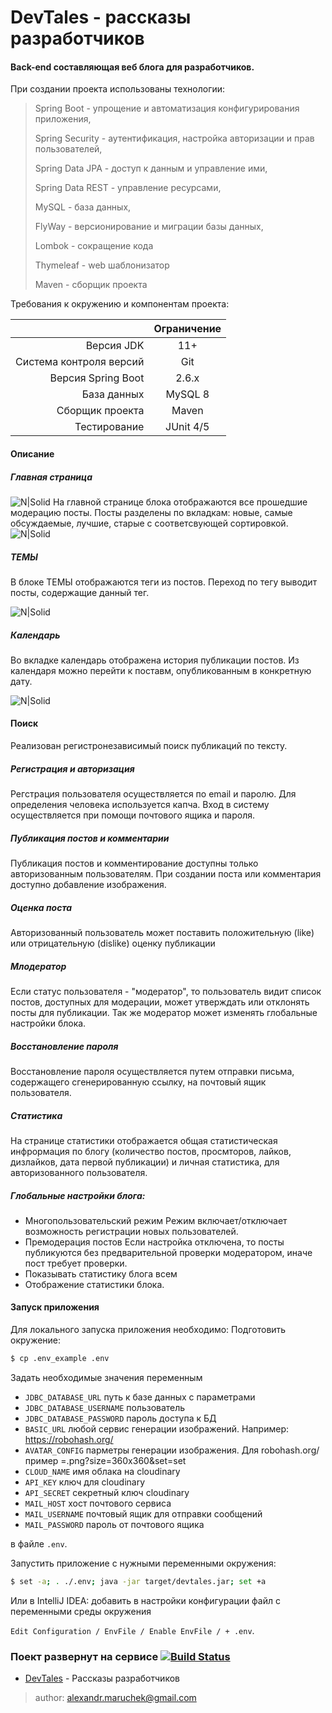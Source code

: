 # DevTales - рассказы разработчиков

#### Back-end составляющая веб блога для разработчиков.

При создании проекта использованы технологии:
> Spring Boot - упрощение и автоматизация конфигурирования приложения,
>
> Spring Security - аутентификация, настройка авторизации и прав пользователей,
>
> Spring Data JPA - доступ к данным и управление ими,
>
> Spring Data REST - управление ресурсами,
>
> MySQL - база данных,
>
> FlyWay - версионирование и миграции базы данных,
>
> Lombok - сокращение кода
>
> Thymeleaf - web шаблонизатор
>
> Maven - сборщик проекта
>

Требования к окружению и компонентам проекта:

|                         | Ограничение |
|------------------------:|:-----------:|
|              Версия JDK |     11+     |
| Система контроля версий |     Git     |
|      Версия Spring Boot |    2.6.х    |
|             База данных |   MySQL 8   |
|         Сборщик проекта |    Maven    |
|           Тестирование  |  JUnit 4/5  |

#### Описание

##### Главная страница

![N|Solid](https://res.cloudinary.com/devtales/image/upload/c_scale,w_600/v1644228078/Screenshot_3_chwoe0.png)
На главной странице блока отображаются все прошедшие модерацию посты. Посты разделены по вкладкам: новые, самые
обсуждаемые, лучшие, старые с соответсвующей сортировкой.
![N|Solid](https://res.cloudinary.com/devtales/image/upload/v1644231887/Screenshot_4_u93urp.png)

##### ТЕМЫ

В блоке ТЕМЫ отображаются теги из постов. Переход по тегу выводит посты, содержащие данный тег.

![N|Solid](https://res.cloudinary.com/devtales/image/upload/c_scale,h_200/v1644231997/Screenshot_5_aau1df.png)

##### Календарь

Во вкладке календарь отображена история публикации постов. Из календаря можно перейти к поставм, опубликованным в
конкретную дату.

![N|Solid](https://res.cloudinary.com/devtales/image/upload/c_scale,h_200/v1644232105/Screenshot_6_eoc5if.png)

#### Поиск

Реализован регистронезависимый поиск публикаций по тексту.

##### Регистрация и авторизация

Регстрация пользователя осуществляется по email и паролю. Для определения человека используется капча. Вход в систему
осуществляется при помощи почтового ящика и пароля.

##### Публикация постов и комментарии

Публикация постов и комментирование доступны только авторизованным пользователям. При создании поста или комментария
доступно добавление изображения.

##### Оценка поста

Авторизованный пользователь может поставить положительную (like) или отрицательную (dislike) оценку публикации

##### Млодератор

Если статус пользователя - "модератор", то пользователь видит список постов, доступных для модерации, может утверждать
или отклонять посты для публикации. Так же модератор может изменять глобальные настройки блока.

##### Восстановление пароля

Восстановление пароля осуществляется путем отправки письма, содержащего сгенерированную ссылку, на почтовый ящик
пользователя.

##### Статистика

На странице статистики отображается общая статистическая инфрормация по блогу (количество постов, просмторов, лайков,
дизлайков, дата первой публикации) и личная статистика, для авторизованного пользователя.

##### Глобальные настройки блога:

* Многопользовательский режим Режим включает/отключает возможность регистрации новых пользователей.
* Премодерация постов Если настройка отключена, то посты публикуются без предварительной проверки модератором, иначе
  пост требует проверки.
* Показывать статистику блога всем
* Отображение статистики блока.

#### Запуск приложения

Для локального запуска приложения необходимо:
Подготовить окружение:

```bash
$ cp .env_example .env
```

Задать необходимые значения переменным

- `JDBC_DATABASE_URL` путь к базе данных с параметрами
- `JDBC_DATABASE_USERNAME` пользователь
- `JDBC_DATABASE_PASSWORD` пароль доступа к БД
- `BASIC_URL` любой сервис генерации изображений. Например: https://robohash.org/
- `AVATAR_CONFIG` парметры генерации изображения. Для robohash.org/ пример =.png?size=360x360&set=set
- `CLOUD_NAME` имя облака на cloudinary
- `API_KEY` ключ для cloudinary
- `API_SECRET` секретный ключ cloudinary
- `MAIL_HOST` хост почтового сервиса
- `MAIL_USERNAME` почтовый ящик для отправки сообщений
- `MAIL_PASSWORD` пароль от почтового ящика

в файле `.env`.

Запустить приложение с нужными переменными окружения:

```bash
$ set -a; . ./.env; java -jar target/devtales.jar; set +a
```

Или в IntelliJ IDEA:
добавить в настройки конфигурации файл с переменными среды окружения

`Edit Configuration / EnvFile / Enable EnvFile / + .env`.

### Поект развернут на сервисе [![Build Status](https://res.cloudinary.com/devtales/image/upload/c_scale,w_72/v1644232738/1_oybKF55Eqkaq1bo-tMRNqg_znhrrg.jpg)](https://maruchek-blogengine-java.herokuapp.com/)

- [DevTales] - Рассказы разработчиков

> author: alexandr.maruchek@gmail.com


[DevTales]: <https://maruchek-blogengine-java.herokuapp.com/>